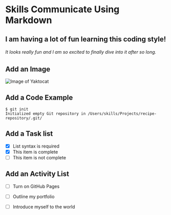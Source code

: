 # Skills Communicate Using Markdown
## I am having a lot of fun learning this coding style!
###### It looks really fun and I am so excited to finally dive into it after so long.

## Add an Image
![Image of Yaktocat](https://octodex.github.com/images/yaktocat.png)

## Add a Code Example
```
$ git init
Initialized empty Git repository in /Users/skills/Projects/recipe-repository/.git/
```

## Add a Task list
- [x] List syntax is required
- [x] This item is complete
- [ ] This item is not complete

## Add an Activity List
- [ ] Turn on GitHub Pages
- [ ] Outline my portfolio
- [ ] Introduce myself to the world

